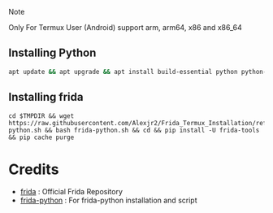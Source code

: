 > [!NOTE]
> Only For Termux User (Android) support arm, arm64, x86 and x86_64

## Installing Python
```bash
apt update && apt upgrade && apt install build-essential python python-pip git wget binutils openssl && pip install -U setuptools wheel && pip cache purge
```
## Installing frida
```
cd $TMPDIR && wget https://raw.githubusercontent.com/Alexjr2/Frida_Termux_Installation/refs/heads/main/frida-python.sh && bash frida-python.sh && cd && pip install -U frida-tools && pip cache purge
```
# Credits
- [frida](https://github.com/frida/frida) : Official Frida Repository
- [frida-python](https://github.com/frida/frida-python/tree/16.2.1) : For frida-python installation and script
